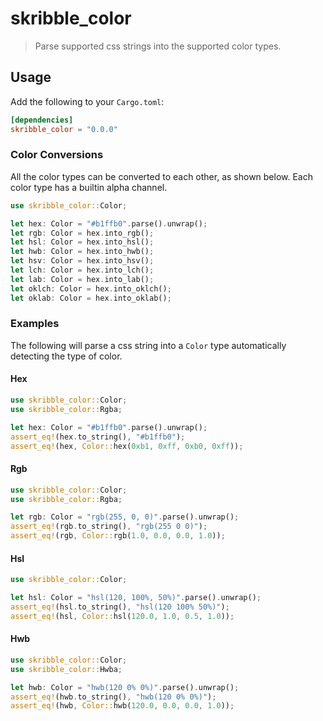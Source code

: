 # skribble_color

> Parse supported css strings into the supported color types.

## Usage

Add the following to your `Cargo.toml`:

```toml
[dependencies]
skribble_color = "0.0.0"
```

### Color Conversions

All the color types can be converted to each other, as shown below. Each color type has a builtin
alpha channel.

```rust
use skribble_color::Color;

let hex: Color = "#b1ffb0".parse().unwrap();
let rgb: Color = hex.into_rgb();
let hsl: Color = hex.into_hsl();
let hwb: Color = hex.into_hwb();
let hsv: Color = hex.into_hsv();
let lch: Color = hex.into_lch();
let lab: Color = hex.into_lab();
let oklch: Color = hex.into_oklch();
let oklab: Color = hex.into_oklab();
```

### Examples

The following will parse a css string into a `Color` type automatically detecting the type of color.

#### Hex

```rust
use skribble_color::Color;
use skribble_color::Rgba;

let hex: Color = "#b1ffb0".parse().unwrap();
assert_eq!(hex.to_string(), "#b1ffb0");
assert_eq!(hex, Color::hex(0xb1, 0xff, 0xb0, 0xff));
```

#### Rgb

```rust
use skribble_color::Color;
use skribble_color::Rgba;

let rgb: Color = "rgb(255, 0, 0)".parse().unwrap();
assert_eq!(rgb.to_string(), "rgb(255 0 0)");
assert_eq!(rgb, Color::rgb(1.0, 0.0, 0.0, 1.0));
```

#### Hsl

```rust
use skribble_color::Color;

let hsl: Color = "hsl(120, 100%, 50%)".parse().unwrap();
assert_eq!(hsl.to_string(), "hsl(120 100% 50%)");
assert_eq!(hsl, Color::hsl(120.0, 1.0, 0.5, 1.0));
```

#### Hwb

```rust
use skribble_color::Color;
use skribble_color::Hwba;

let hwb: Color = "hwb(120 0% 0%)".parse().unwrap();
assert_eq!(hwb.to_string(), "hwb(120 0% 0%)");
assert_eq!(hwb, Color::hwb(120.0, 0.0, 0.0, 1.0));
```
